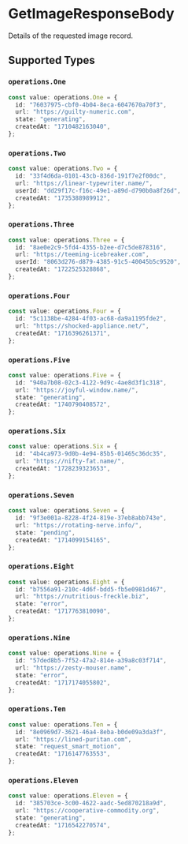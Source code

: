 # GetImageResponseBody

Details of the requested image record.


## Supported Types

### `operations.One`

```typescript
const value: operations.One = {
  id: "76037975-cbf0-4b04-8eca-6047670a70f3",
  url: "https://guilty-numeric.com",
  state: "generating",
  createdAt: "1710482163040",
};
```

### `operations.Two`

```typescript
const value: operations.Two = {
  id: "33f4d6da-0101-43cb-836d-191f7e2f00dc",
  url: "https://linear-typewriter.name/",
  userId: "dd29f17c-f16c-49e1-a89d-d790b0a8f26d",
  createdAt: "1735388989912",
};
```

### `operations.Three`

```typescript
const value: operations.Three = {
  id: "8ae0e2c9-5fd4-4355-b2ee-d7c5de878316",
  url: "https://teeming-icebreaker.com",
  userId: "8063d276-d879-4385-91c5-40045b5c9520",
  createdAt: "1722525328868",
};
```

### `operations.Four`

```typescript
const value: operations.Four = {
  id: "5c1138be-4284-4f03-ac68-da9a1195fde2",
  url: "https://shocked-appliance.net/",
  createdAt: "1716396261371",
};
```

### `operations.Five`

```typescript
const value: operations.Five = {
  id: "940a7b08-02c3-4122-9d9c-4ae8d3f1c318",
  url: "https://joyful-window.name/",
  state: "generating",
  createdAt: "1740790408572",
};
```

### `operations.Six`

```typescript
const value: operations.Six = {
  id: "4b4ca973-9d0b-4e94-85b5-01465c36dc35",
  url: "https://nifty-fat.name/",
  createdAt: "1728239323653",
};
```

### `operations.Seven`

```typescript
const value: operations.Seven = {
  id: "9f3e001a-8228-4f24-819e-37eb8abb743e",
  url: "https://rotating-nerve.info/",
  state: "pending",
  createdAt: "1714099154165",
};
```

### `operations.Eight`

```typescript
const value: operations.Eight = {
  id: "b7556a91-210c-4d6f-bdd5-fb5e0981d467",
  url: "https://nutritious-freckle.biz",
  state: "error",
  createdAt: "1717763810090",
};
```

### `operations.Nine`

```typescript
const value: operations.Nine = {
  id: "57ded8b5-7f52-47a2-814e-a39a8c03f714",
  url: "https://zesty-mouser.name",
  state: "error",
  createdAt: "1717174055802",
};
```

### `operations.Ten`

```typescript
const value: operations.Ten = {
  id: "8e0969d7-3621-46a4-8eba-b0de09a3da3f",
  url: "https://lined-puritan.com",
  state: "request_smart_motion",
  createdAt: "1716147763553",
};
```

### `operations.Eleven`

```typescript
const value: operations.Eleven = {
  id: "385703ce-3c00-4622-aadc-5ed870218a9d",
  url: "https://cooperative-commodity.org",
  state: "generating",
  createdAt: "1716542270574",
};
```

